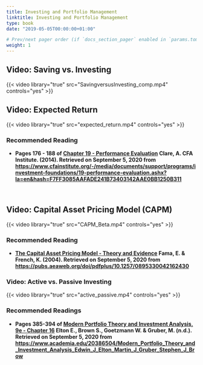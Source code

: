 ```yaml
---
title: Investing and Portfolio Management 
linktitle: Investing and Portfolio Management 
type: book
date: "2019-05-05T00:00:00+01:00"

# Prev/next pager order (if `docs_section_pager` enabled in `params.toml`)
weight: 1
---
```


## Video: Saving vs. Investing
{{< video library="true" src="SavingversusInvesting_comp.mp4" controls="yes" >}}
</br>

## Video: Expected Return
{{< video library="true" src="expected_return.mp4" controls="yes" >}}
</br>

### Recommended Reading

* **Pages 176 - 188 of [Chapter 19 - Performance Evaluation](https://www.cfainstitute.org/-/media/documents/support/programs/investment-foundations/19-performance-evaluation.ashx?la=en&hash=F7FF3085AAFADE241B73403142AAE0BB1250B311) Clare, A. CFA Institute. (2014). Retrieved on September 5, 2020 from https://www.cfainstitute.org/-/media/documents/support/programs/investment-foundations/19-performance-evaluation.ashx?la=en&hash=F7FF3085AAFADE241B73403142AAE0BB1250B311**
</br>

## Video: Capital Asset Pricing Model (CAPM)
{{< video library="true" src="CAPM_Beta.mp4" controls="yes" >}}

### Recommended Reading

* **[The Capital Asset Pricing Model - Theory and Evidence](https://pubs.aeaweb.org/doi/pdfplus/10.1257/0895330042162430) Fama, E. & French, K. (2004). Retrieved on September 5, 2020 from https://pubs.aeaweb.org/doi/pdfplus/10.1257/0895330042162430**


### Video: Active vs. Passive Investing
{{< video library="true" src="active_passive.mp4" controls="yes" >}}

### Recommended Readings

* **Pages 385-394 of [Modern Portfolio Theory and Investment Analysis, 9e - Chapter 16](https://www.academia.edu/20386504/Modern_Portfolio_Theory_and_Investment_Analysis_Edwin_J_Elton_Martin_J_Gruber_Stephen_J_Brow) Elton E., Brown S., Goetzmann W. & Gruber, M. (n.d.). Retrieved on September 5, 2020 from https://www.academia.edu/20386504/Modern_Portfolio_Theory_and_Investment_Analysis_Edwin_J_Elton_Martin_J_Gruber_Stephen_J_Brow**

